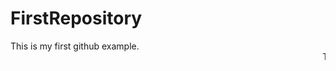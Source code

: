 # FirstRepository<br>
This is my first github example. <br>
<marquee> This file is created for commit purpose.
This is added by local computer uscode.
